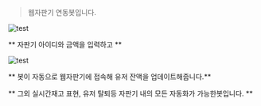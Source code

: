 > 웹자판기 연동봇입니다.

![test](https://cdn.discordapp.com/attachments/1182290921870590022/1183052206723829760/image.png?ex=6586ee3a&is=6574793a&hm=dc3379d0939cb760e8d0ae478b5d5515e5c1a53fdfb84bca1a587898f27291f0&)

** 자판기 아이디와 금액을 입력하고 **

![test](https://cdn.discordapp.com/attachments/1182290921870590022/1183052166521426099/image.png?ex=6586ee30&is=65747930&hm=ce1a88672aeaec70eeccc45a49bf75028b3940b31446368ca1d6e82b87b7dc9b&)

** 봇이 자동으로 웹자판기에 접속해 유저 잔액을 업데이트해줍니다.**

** 그외 실시간재고 표현, 유저 탈퇴등 자판기 내의 모든 자동화가 가능한봇입니다. **
